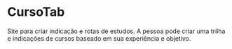 # CursoTab

Site para criar indicação e rotas de estudos.
A pessoa pode criar uma trilha e indicações de cursos baseado em sua experiência e objetivo.

